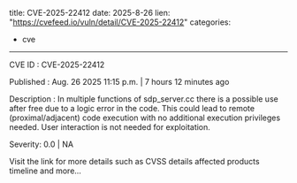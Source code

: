  
title: CVE-2025-22412
date: 2025-8-26
lien: "https://cvefeed.io/vuln/detail/CVE-2025-22412"
categories:
  - cve
---

CVE ID : CVE-2025-22412

Published :  Aug. 26
2025
11:15 p.m. | 7 hours
12 minutes ago

Description : In multiple functions of sdp_server.cc
there is a possible use after free due to a logic error in the code. This could lead to remote (proximal/adjacent) code execution with no additional execution privileges needed. User interaction is not needed for exploitation.

Severity: 0.0 | NA

Visit the link for more details
such as CVSS details
affected products
timeline
and more...
